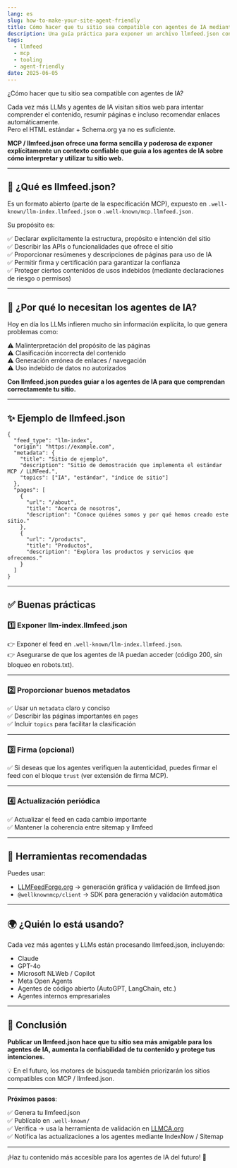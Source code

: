 ```yaml
---
lang: es
slug: how-to-make-your-site-agent-friendly
title: Cómo hacer que tu sitio sea compatible con agentes de IA mediante llmfeed.json
description: Una guía práctica para exponer un archivo llmfeed.json confiable que ayude a los agentes de IA y LLM a comprender y representar correctamente tu contenido.
tags:
  - llmfeed
  - mcp
  - tooling
  - agent-friendly
date: 2025-06-05
---
```


¿Cómo hacer que tu sitio sea compatible con agentes de IA?

Cada vez más LLMs y agentes de IA visitan sitios web para intentar comprender el contenido, resumir páginas e incluso recomendar enlaces automáticamente.  
Pero el HTML estándar + Schema.org ya no es suficiente.

**MCP / llmfeed.json ofrece una forma sencilla y poderosa de exponer explícitamente un contexto confiable que guía a los agentes de IA sobre cómo interpretar y utilizar tu sitio web.**

---

## 📄 ¿Qué es llmfeed.json?

Es un formato abierto (parte de la especificación MCP), expuesto en `.well-known/llm-index.llmfeed.json` o `.well-known/mcp.llmfeed.json`.

Su propósito es:

✅ Declarar explícitamente la estructura, propósito e intención del sitio  
✅ Describir las APIs o funcionalidades que ofrece el sitio  
✅ Proporcionar resúmenes y descripciones de páginas para uso de IA  
✅ Permitir firma y certificación para garantizar la confianza  
✅ Proteger ciertos contenidos de usos indebidos (mediante declaraciones de riesgo o permisos)

---

## 🤖 ¿Por qué lo necesitan los agentes de IA?

Hoy en día los LLMs infieren mucho sin información explícita, lo que genera problemas como:

⚠️ Malinterpretación del propósito de las páginas  
⚠️ Clasificación incorrecta del contenido  
⚠️ Generación errónea de enlaces / navegación  
⚠️ Uso indebido de datos no autorizados

**Con llmfeed.json puedes guiar a los agentes de IA para que comprendan correctamente tu sitio.**

---

## ✨ Ejemplo de llmfeed.json

    {
      "feed_type": "llm-index",
      "origin": "https://example.com",
      "metadata": {
        "title": "Sitio de ejemplo",
        "description": "Sitio de demostración que implementa el estándar MCP / LLMFeed.",
        "topics": ["IA", "estándar", "índice de sitio"]
      },
      "pages": [
        {
          "url": "/about",
          "title": "Acerca de nosotros",
          "description": "Conoce quiénes somos y por qué hemos creado este sitio."
        },
        {
          "url": "/products",
          "title": "Productos",
          "description": "Explora los productos y servicios que ofrecemos."
        }
      ]
    }

---

## ✅ Buenas prácticas

### 1️⃣ Exponer llm-index.llmfeed.json

👉 Exponer el feed en `.well-known/llm-index.llmfeed.json`.  
👉 Asegurarse de que los agentes de IA puedan acceder (código 200, sin bloqueo en robots.txt).

---

### 2️⃣ Proporcionar buenos metadatos

✅ Usar un `metadata` claro y conciso  
✅ Describir las páginas importantes en `pages`  
✅ Incluir `topics` para facilitar la clasificación

---

### 3️⃣ Firma (opcional)

✅ Si deseas que los agentes verifiquen la autenticidad, puedes firmar el feed con el bloque `trust` (ver extensión de firma MCP).

---

### 4️⃣ Actualización periódica

✅ Actualizar el feed en cada cambio importante  
✅ Mantener la coherencia entre sitemap y llmfeed

---

## 🚀 Herramientas recomendadas

Puedes usar:

- [LLMFeedForge.org](https://llmfeedforge.org) → generación gráfica y validación de llmfeed.json  
- `@wellknownmcp/client` → SDK para generación y validación automática

---

## 🌍 ¿Quién lo está usando?

Cada vez más agentes y LLMs están procesando llmfeed.json, incluyendo:

- Claude  
- GPT-4o  
- Microsoft NLWeb / Copilot  
- Meta Open Agents  
- Agentes de código abierto (AutoGPT, LangChain, etc.)  
- Agentes internos empresariales

---

## 🎁 Conclusión

**Publicar un llmfeed.json hace que tu sitio sea más amigable para los agentes de IA, aumenta la confiabilidad de tu contenido y protege tus intenciones.**

💡 En el futuro, los motores de búsqueda también priorizarán los sitios compatibles con MCP / llmfeed.json.

---

**Próximos pasos**:

✅ Genera tu llmfeed.json  
✅ Publícalo en `.well-known/`  
✅ Verifica → usa la herramienta de validación en [LLMCA.org](https://llmca.org)  
✅ Notifica las actualizaciones a los agentes mediante IndexNow / Sitemap

---

¡Haz tu contenido más accesible para los agentes de IA del futuro! 🚀
